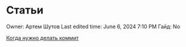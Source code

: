 # Статьи

Owner: Артем Шутов
Last edited time: June 6, 2024 7:10 PM
Гайд: No

[Когда нужно делать коммит](https://uncaughtexception.ru/posts/2017/03/22/kogda-nuzhno-delat-kommit/)
